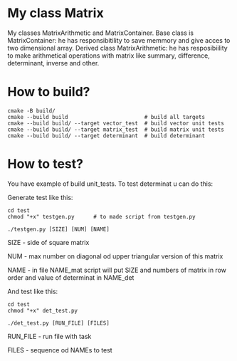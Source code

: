 # My class Matrix
My classes MatrixArithmetic and MatrixContainer.
Base class is MatrixContainer: he has responsibitility to save memmory and give acces to two dimensional array.
Derived class MatrixArithmetic: he has resposibiility to make arithmetical operations with matrix like summary, difference, determinant, inverse and other.

# How to build?

```
cmake -B build/
cmake --build build                        # build all targets
cmake --build build/ --target vector_test  # build vector unit tests
cmake --build build/ --target matrix_test  # build matrix unit tests
cmake --build build/ --target determinant  # build determinant
```

# How to test?

You have example of build unit_tests. To test determinat u can do this:

Generate test like this:
```
cd test
chmod "+x" testgen.py      # to made script from testgen.py

./testgen.py [SIZE] [NUM] [NAME] 
```
SIZE - side of square matrix

NUM - max number on diagonal od upper triangular version of this matrix

NAME - in file NAME_mat script will put SIZE and numbers of matrix in row order and value of determinat in NAME_det

And test like this:
```
cd test
chmod "+x" det_test.py

./det_test.py [RUN_FILE] [FILES] 
```
RUN_FILE - run file with task

FILES - sequence od NAMEs to test